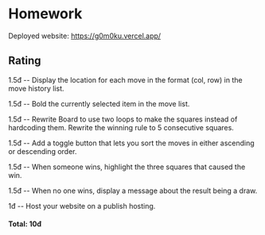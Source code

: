 # Homework

Deployed website: https://g0m0ku.vercel.app/

## Rating

1.5đ -- Display the location for each move in the format (col, row) in the move history list.

1.5đ -- Bold the currently selected item in the move list.

1.5đ -- Rewrite Board to use two loops to make the squares instead of hardcoding them. Rewrite the winning rule to 5 consecutive squares.

1.5đ -- Add a toggle button that lets you sort the moves in either ascending or descending order.

1.5đ -- When someone wins, highlight the three squares that caused the win.

1.5đ -- When no one wins, display a message about the result being a draw.

1đ -- Host your website on a publish hosting.

#### Total: 10đ
